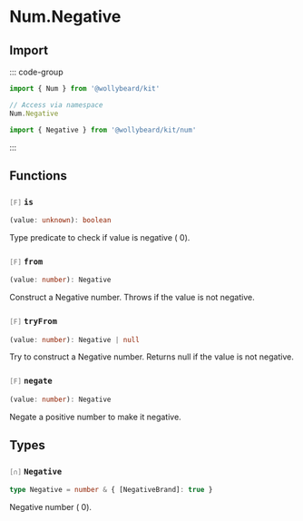 # Num.Negative

## Import

::: code-group

```typescript [Namespace]
import { Num } from '@wollybeard/kit'

// Access via namespace
Num.Negative
```

```typescript [Barrel]
import { Negative } from '@wollybeard/kit/num'
```

:::

## Functions

### <span style="opacity: 0.6; font-weight: normal; font-size: 0.85em;">`[F]`</span> `is`

```typescript
(value: unknown): boolean
```

<SourceLink href="https://github.com/jasonkuhrt/kit/blob/main/./src/domains/num/negative/negative.ts#L16" />

Type predicate to check if value is negative ( 0).

### <span style="opacity: 0.6; font-weight: normal; font-size: 0.85em;">`[F]`</span> `from`

```typescript
(value: number): Negative
```

<SourceLink href="https://github.com/jasonkuhrt/kit/blob/main/./src/domains/num/negative/negative.ts#L24" />

Construct a Negative number. Throws if the value is not negative.

### <span style="opacity: 0.6; font-weight: normal; font-size: 0.85em;">`[F]`</span> `tryFrom`

```typescript
(value: number): Negative | null
```

<SourceLink href="https://github.com/jasonkuhrt/kit/blob/main/./src/domains/num/negative/negative.ts#L35" />

Try to construct a Negative number. Returns null if the value is not negative.

### <span style="opacity: 0.6; font-weight: normal; font-size: 0.85em;">`[F]`</span> `negate`

```typescript
(value: number): Negative
```

<SourceLink href="https://github.com/jasonkuhrt/kit/blob/main/./src/domains/num/negative/negative.ts#L42" />

Negate a positive number to make it negative.

## Types

### <span style="opacity: 0.6; font-weight: normal; font-size: 0.85em;">`[∩]`</span> `Negative`

```typescript
type Negative = number & { [NegativeBrand]: true }
```

<SourceLink href="https://github.com/jasonkuhrt/kit/blob/main/./src/domains/num/negative/negative.ts#L11" />

Negative number ( 0).
